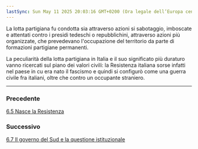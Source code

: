 ```yaml
---
lastSync: Sun May 11 2025 20:03:16 GMT+0200 (Ora legale dell’Europa centrale)
---
```

La lotta partigiana fu condotta sia attraverso azioni si sabotaggio, imboscate e attentati contro i presidi tedeschi o repubblichini, attraverso azioni più organizzate, che prevedevano l'occupazione del territorio da parte di formazioni partigiane permanenti.

La peculiarità della lotta partigiana in Italia e il suo significato più duraturo vanno ricercati sul piano dei valori civili: la Resistenza italiana sorse infatti nel paese in cu era nato il fascismo e quindi si configurò come una guerra civile fra italiani, oltre che contro un occupante straniero.


---
### Precedente
[6.5 Nasce la Resistenza](6.5%20Nasce%20la%20Resistenza.md)

### Successivo
[6.7 Il governo del Sud e la questione istituzionale](6.7%20Il%20governo%20del%20Sud%20e%20la%20questione%20istituzionale.md)